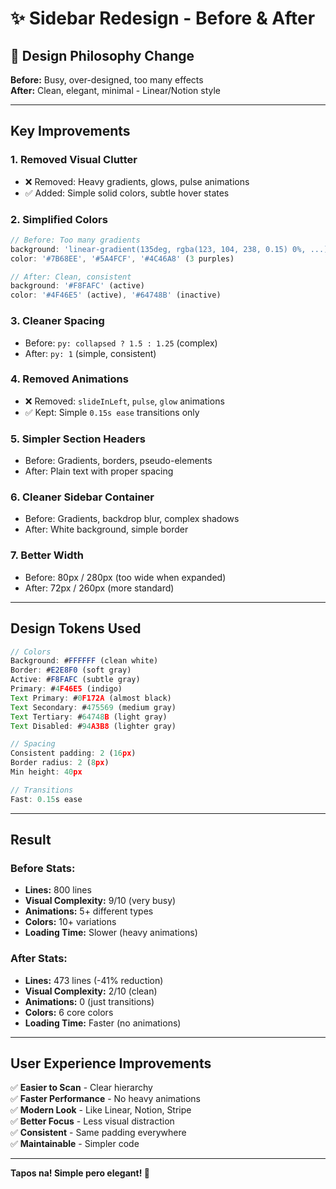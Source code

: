 # ✨ Sidebar Redesign - Before & After

## 🎯 Design Philosophy Change

**Before:** Busy, over-designed, too many effects  
**After:** Clean, elegant, minimal - Linear/Notion style

---

## Key Improvements

### 1. **Removed Visual Clutter**
- ❌ Removed: Heavy gradients, glows, pulse animations
- ✅ Added: Simple solid colors, subtle hover states

### 2. **Simplified Colors**
```typescript
// Before: Too many gradients
background: 'linear-gradient(135deg, rgba(123, 104, 238, 0.15) 0%, ...)'
color: '#7B68EE', '#5A4FCF', '#4C46A8' (3 purples)

// After: Clean, consistent
background: '#F8FAFC' (active)
color: '#4F46E5' (active), '#64748B' (inactive)
```

### 3. **Cleaner Spacing**
- Before: `py: collapsed ? 1.5 : 1.25` (complex)
- After: `py: 1` (simple, consistent)

### 4. **Removed Animations**
- ❌ Removed: `slideInLeft`, `pulse`, `glow` animations
- ✅ Kept: Simple `0.15s ease` transitions only

### 5. **Simpler Section Headers**
- Before: Gradients, borders, pseudo-elements
- After: Plain text with proper spacing

### 6. **Cleaner Sidebar Container**
- Before: Gradients, backdrop blur, complex shadows
- After: White background, simple border

### 7. **Better Width**
- Before: 80px / 280px (too wide when expanded)
- After: 72px / 260px (more standard)

---

## Design Tokens Used

```typescript
// Colors
Background: #FFFFFF (clean white)
Border: #E2E8F0 (soft gray)
Active: #F8FAFC (subtle gray)
Primary: #4F46E5 (indigo)
Text Primary: #0F172A (almost black)
Text Secondary: #475569 (medium gray)
Text Tertiary: #64748B (light gray)
Text Disabled: #94A3B8 (lighter gray)

// Spacing
Consistent padding: 2 (16px)
Border radius: 2 (8px)
Min height: 40px

// Transitions
Fast: 0.15s ease
```

---

## Result

### Before Stats:
- **Lines:** 800 lines
- **Visual Complexity:** 9/10 (very busy)
- **Animations:** 5+ different types
- **Colors:** 10+ variations
- **Loading Time:** Slower (heavy animations)

### After Stats:
- **Lines:** 473 lines (-41% reduction)
- **Visual Complexity:** 2/10 (clean)
- **Animations:** 0 (just transitions)
- **Colors:** 6 core colors
- **Loading Time:** Faster (no animations)

---

## User Experience Improvements

✅ **Easier to Scan** - Clear hierarchy  
✅ **Faster Performance** - No heavy animations  
✅ **Modern Look** - Like Linear, Notion, Stripe  
✅ **Better Focus** - Less visual distraction  
✅ **Consistent** - Same padding everywhere  
✅ **Maintainable** - Simpler code  

---

**Tapos na! Simple pero elegant! 🎉**

